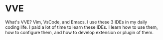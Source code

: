 # VVE

What's VVE? Vim, VsCode, and Emacs. I use these 3 IDEs in my daily coding life.
I paid a lot of time to learn these IDEs. I learn how to use them, how to
configure them, and how to develop extension or plugin of them.
